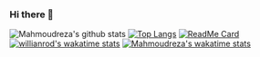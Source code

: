 ### Hi there 👋

<!--
**mentezami/mentezami** is a ✨ _special_ ✨ repository because its `README.md` (this file) appears on your GitHub profile.

Here are some ideas to get you started:

- 🔭 I’m currently working on ...
- 🌱 I’m currently learning ...
- 👯 I’m looking to collaborate on ...
- 🤔 I’m looking for help with ...
- 💬 Ask me about ...
- 📫 How to reach me: ...
- 😄 Pronouns: ...
- ⚡ Fun fact: ...
-->

![Mahmoudreza's github stats](https://github-readme-stats.vercel.app/api?username=mentezami&count_private=true&line_height=20&show_icons=true&theme=nightowl)
[![Top Langs](https://github-readme-stats.vercel.app/api/top-langs/?username=mentezami&theme=nightowl&card_width=500&exclude_repo=github-readme-stats,anuraghazra.github.io)](https://github.com/anuraghazra/github-readme-stats)
[![ReadMe Card](https://github-readme-stats.vercel.app/api/pin/?username=mentezami&repo=RiskGame&show_owner=mentezami&theme=nightowl)](https://github.com/anuraghazra/github-readme-stats)
[![willianrod's wakatime stats](https://github-readme-stats.vercel.app/api/wakatime?username=willianrod)](https://github.com/anuraghazra/RiskGame)
[![Mahmoudreza's wakatime stats](https://github-readme-stats.vercel.app/api/wakatime?username=anuraghazra)](https://github.com/anuraghazra/github-readme-stats)

